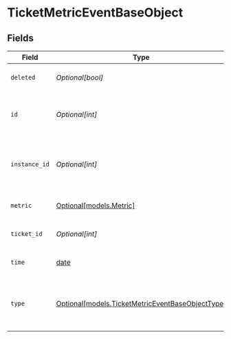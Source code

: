 # TicketMetricEventBaseObject


## Fields

| Field                                                                                                                                                  | Type                                                                                                                                                   | Required                                                                                                                                               | Description                                                                                                                                            |
| ------------------------------------------------------------------------------------------------------------------------------------------------------ | ------------------------------------------------------------------------------------------------------------------------------------------------------ | ------------------------------------------------------------------------------------------------------------------------------------------------------ | ------------------------------------------------------------------------------------------------------------------------------------------------------ |
| `deleted`                                                                                                                                              | *Optional[bool]*                                                                                                                                       | :heavy_minus_sign:                                                                                                                                     | If true, the event has been deleted                                                                                                                    |
| `id`                                                                                                                                                   | *Optional[int]*                                                                                                                                        | :heavy_minus_sign:                                                                                                                                     | Automatically assigned when the record is created                                                                                                      |
| `instance_id`                                                                                                                                          | *Optional[int]*                                                                                                                                        | :heavy_minus_sign:                                                                                                                                     | The instance of the metric associated with the event. See [instance_id](#instance_id)                                                                  |
| `metric`                                                                                                                                               | [Optional[models.Metric]](../models/metric.md)                                                                                                         | :heavy_minus_sign:                                                                                                                                     | The metric being tracked                                                                                                                               |
| `ticket_id`                                                                                                                                            | *Optional[int]*                                                                                                                                        | :heavy_minus_sign:                                                                                                                                     | Id of the associated ticket                                                                                                                            |
| `time`                                                                                                                                                 | [date](https://docs.python.org/3/library/datetime.html#date-objects)                                                                                   | :heavy_minus_sign:                                                                                                                                     | The time the event occurred                                                                                                                            |
| `type`                                                                                                                                                 | [Optional[models.TicketMetricEventBaseObjectType]](../models/ticketmetriceventbaseobjecttype.md)                                                       | :heavy_minus_sign:                                                                                                                                     | The type of the metric event. See [Ticket metric event types reference](/documentation/ticketing/reference-guides/ticket-metric-event-types-reference) |